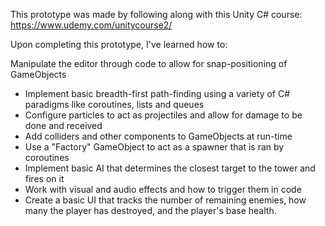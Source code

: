 This prototype was made by following along with this Unity C# course: https://www.udemy.com/unitycourse2/

Upon completing this prototype, I've learned how to:

Manipulate the editor through code to allow for snap-positioning of GameObjects
- Implement basic breadth-first path-finding using a variety of C# paradigms like coroutines, lists and queues
- Configure particles to act as projectiles and allow for damage to be done and received
- Add colliders and other components to GameObjects at run-time
- Use a "Factory" GameObject to act as a spawner that is ran by coroutines
- Implement basic AI that determines the closest target to the tower and fires on it
- Work with visual and audio effects and how to trigger them in code
- Create a basic UI that tracks the number of remaining enemies, how many the player has destroyed, and the player's base health. 
